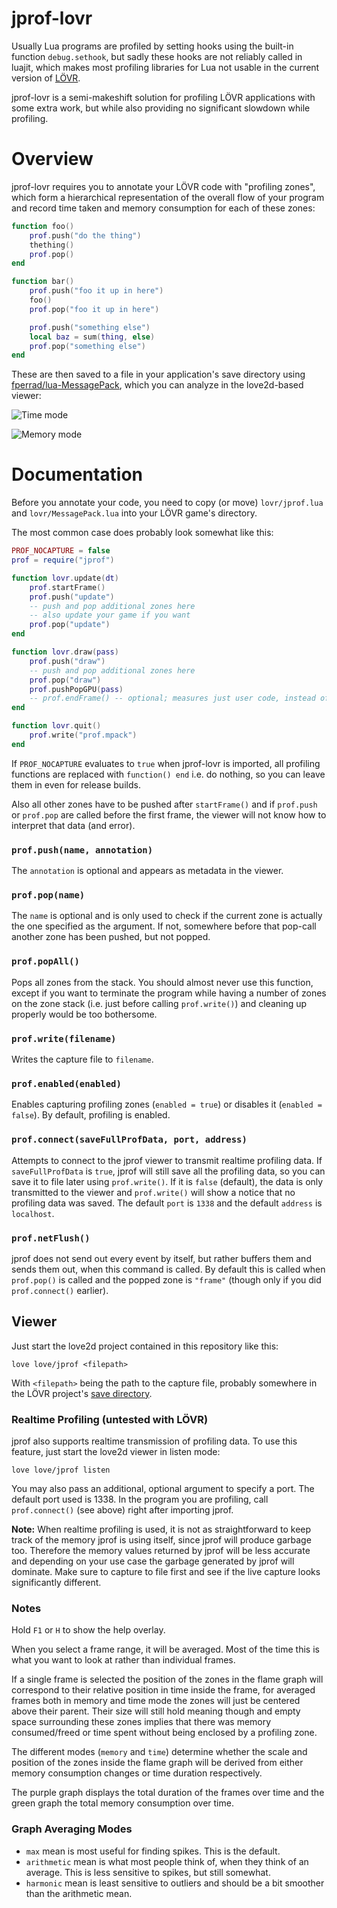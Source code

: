 # jprof-lovr

Usually Lua programs are profiled by setting hooks using the built-in function `debug.sethook`, but sadly these hooks are not reliably called in luajit, which makes most profiling libraries for Lua not usable in the current version of [LÖVR](https://lovr.org/).

jprof-lovr is a semi-makeshift solution for profiling LÖVR applications with some extra work, but while also providing no significant slowdown while profiling.

# Overview
jprof-lovr requires you to annotate your LÖVR code with "profiling zones", which form a hierarchical representation of the overall flow of your program and record time taken and memory consumption for each of these zones:
```lua
function foo()
    prof.push("do the thing")
    thething()
    prof.pop()
end

function bar()
    prof.push("foo it up in here")
    foo()
    prof.pop("foo it up in here")

    prof.push("something else")
    local baz = sum(thing, else)
    prof.pop("something else")
end
```

These are then saved to a file in your application's save directory using [fperrad/lua-MessagePack](https://github.com/fperrad/lua-MessagePack), which you can analyze in the love2d-based viewer:

![Time mode](https://user-images.githubusercontent.com/2214632/32568512-c2a04ec8-c4be-11e7-8964-cda8d96f4e9e.png)

![Memory mode](https://user-images.githubusercontent.com/2214632/32566607-c39c648e-c4b8-11e7-88a5-a6f5d17d6b2c.png)

# Documentation
Before you annotate your code, you need to copy (or move) `lovr/jprof.lua` and `lovr/MessagePack.lua` into your LÖVR game's directory.

The most common case does probably look somewhat like this:
```lua
PROF_NOCAPTURE = false
prof = require("jprof")

function lovr.update(dt)
    prof.startFrame()
    prof.push("update")
    -- push and pop additional zones here
    -- also update your game if you want
    prof.pop("update")
end

function lovr.draw(pass)
    prof.push("draw")
    -- push and pop additional zones here
    prof.pop("draw")
    prof.pushPopGPU(pass)
    -- prof.endFrame() -- optional; measures just user code, instead of total frame time
end

function lovr.quit()
    prof.write("prof.mpack")
end
```

If `PROF_NOCAPTURE` evaluates to `true` when jprof-lovr is imported, all profiling functions are replaced with `function() end` i.e. do nothing, so you can leave them in even for release builds.

Also all other zones have to be pushed after `startFrame()` and if `prof.push` or `prof.pop` are called before the first frame, the viewer will not know how to interpret that data (and error).

### `prof.push(name, annotation)`
The `annotation` is optional and appears as metadata in the viewer.

### `prof.pop(name)`
The `name` is optional and is only used to check if the current zone is actually the one specified as the argument. If not, somewhere before that pop-call another zone has been pushed, but not popped.

### `prof.popAll()`
Pops all zones from the stack. You should almost never use this function, except if you want to terminate the program while having a number of zones on the zone stack (i.e. just before calling `prof.write()`) and cleaning up properly would be too bothersome.

### `prof.write(filename)`
Writes the capture file to `filename`.

### `prof.enabled(enabled)`
Enables capturing profiling zones (`enabled = true`) or disables it (`enabled = false`). By default, profiling is enabled.

### `prof.connect(saveFullProfData, port, address)`
Attempts to connect to the jprof viewer to transmit realtime profiling data. If `saveFullProfData` is `true`, jprof will still save all the profiling data, so you can save it to file later using `prof.write()`. If it is `false` (default), the data is only transmitted to the viewer and `prof.write()` will show a notice that no profiling data was saved.
The default `port` is `1338` and the default `address` is `localhost`.

### `prof.netFlush()`
jprof does not send out every event by itself, but rather buffers them and sends them out, when this command is called. By default this is called when `prof.pop()` is called and the popped zone is `"frame"` (though only if you did `prof.connect()` earlier).

## Viewer
Just start the love2d project contained in this repository like this:
```console
love love/jprof <filepath>
```
With `<filepath>` being the path to the capture file, probably somewhere in the LÖVR project's [save directory](https://lovr.org/docs/lovr.filesystem#Notes).

### Realtime Profiling (untested with LÖVR)

jprof also supports realtime transmission of profiling data. To use this feature, just start the love2d viewer in listen mode:
```console
love love/jprof listen
```
You may also pass an additional, optional argument to specify a port. The default port used is 1338. In the program you are profiling, call `prof.connect()` (see above) right after importing jprof.

**Note:** When realtime profiling is used, it is not as straightforward to keep track of the memory jprof is using itself, since jprof will produce garbage too. Therefore the memory values returned by jprof will be less accurate and depending on your use case the garbage generated by jprof will dominate. Make sure to capture to file first and see if the live capture looks significantly different.

### Notes
Hold `F1` or `H` to show the help overlay.

When you select a frame range, it will be averaged. Most of the time this is what you want to look at rather than individual frames.

If a single frame is selected the position of the zones in the flame graph will correspond to their relative position in time inside the frame, for averaged frames both in memory and time mode the zones will just be centered above their parent. Their size will still hold meaning though and empty space surrounding these zones implies that there was memory consumed/freed or time spent without being enclosed by a profiling zone.

The different modes (`memory` and `time`) determine whether the scale and position of the zones inside the flame graph will be derived from either memory consumption changes or time duration respectively.

The purple graph displays the total duration of the frames over time and the green graph the total memory consumption over time.

### Graph Averaging Modes
* `max` mean is most useful for finding spikes. This is the default.
* `arithmetic` mean is what most people think of, when they think of an average. This is less sensitive to spikes, but still somewhat.
* `harmonic` mean is least sensitive to outliers and should be a bit smoother than the arithmetic mean.
